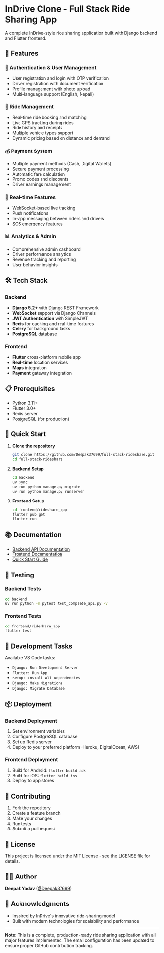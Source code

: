 # InDrive Clone - Full Stack Ride Sharing App

A complete InDrive-style ride sharing application built with Django backend and Flutter frontend.

## 🚀 Features

### 🔐 Authentication & User Management

- User registration and login with OTP verification
- Driver registration with document verification
- Profile management with photo upload
- Multi-language support (English, Nepali)

### 🚗 Ride Management

- Real-time ride booking and matching
- Live GPS tracking during rides
- Ride history and receipts
- Multiple vehicle types support
- Dynamic pricing based on distance and demand

### 💰 Payment System

- Multiple payment methods (Cash, Digital Wallets)
- Secure payment processing
- Automatic fare calculation
- Promo codes and discounts
- Driver earnings management

### 📱 Real-time Features

- WebSocket-based live tracking
- Push notifications
- In-app messaging between riders and drivers
- SOS emergency features

### 📊 Analytics & Admin

- Comprehensive admin dashboard
- Driver performance analytics
- Revenue tracking and reporting
- User behavior insights

## 🛠 Tech Stack

### Backend

- **Django 5.2+** with Django REST Framework
- **WebSocket** support via Django Channels
- **JWT Authentication** with SimpleJWT
- **Redis** for caching and real-time features
- **Celery** for background tasks
- **PostgreSQL** database

### Frontend

- **Flutter** cross-platform mobile app
- **Real-time** location services
- **Maps** integration
- **Payment** gateway integration

## 📋 Prerequisites

- Python 3.11+
- Flutter 3.0+
- Redis server
- PostgreSQL (for production)

## 🚀 Quick Start

1. **Clone the repository**

   ```bash
   git clone https://github.com/Deepak37699/full-stack-rideshare.git
   cd full-stack-rideshare
   ```

2. **Backend Setup**

   ```bash
   cd backend
   uv sync
   uv run python manage.py migrate
   uv run python manage.py runserver
   ```

3. **Frontend Setup**
   ```bash
   cd frontend/rideshare_app
   flutter pub get
   flutter run
   ```

## 📚 Documentation

- [Backend API Documentation](backend/README.md)
- [Frontend Documentation](frontend/rideshare_app/README.md)
- [Quick Start Guide](QUICKSTART.md)

## 🧪 Testing

### Backend Tests

```bash
cd backend
uv run python -m pytest test_complete_api.py -v
```

### Frontend Tests

```bash
cd frontend/rideshare_app
flutter test
```

## 🔧 Development Tasks

Available VS Code tasks:

- `Django: Run Development Server`
- `Flutter: Run App`
- `Setup: Install All Dependencies`
- `Django: Make Migrations`
- `Django: Migrate Database`

## 📦 Deployment

### Backend Deployment

1. Set environment variables
2. Configure PostgreSQL database
3. Set up Redis server
4. Deploy to your preferred platform (Heroku, DigitalOcean, AWS)

### Frontend Deployment

1. Build for Android: `flutter build apk`
2. Build for iOS: `flutter build ios`
3. Deploy to app stores

## 🤝 Contributing

1. Fork the repository
2. Create a feature branch
3. Make your changes
4. Run tests
5. Submit a pull request

## 📄 License

This project is licensed under the MIT License - see the [LICENSE](LICENSE) file for details.

## 👨‍💻 Author

**Deepak Yadav** ([@Deepak37699](https://github.com/Deepak37699))

## 🙏 Acknowledgments

- Inspired by InDrive's innovative ride-sharing model
- Built with modern technologies for scalability and performance

---

**Note**: This is a complete, production-ready ride sharing application with all major features implemented. The email configuration has been updated to ensure proper GitHub contribution tracking.
